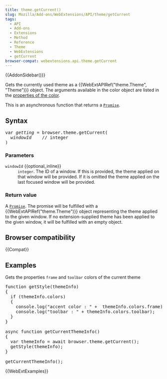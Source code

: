 ```yaml
---
title: theme.getCurrent()
slug: Mozilla/Add-ons/WebExtensions/API/theme/getCurrent
tags:
  - API
  - Add-ons
  - Extensions
  - Method
  - Reference
  - Theme
  - WebExtensions
  - getCurrent
browser-compat: webextensions.api.theme.getCurrent
---
```

<div>{{AddonSidebar()}}</div>

<p>Gets the currently used theme as a {{WebExtAPIRef("theme.Theme", "Theme")}} object. The arguments available in the color object are listed in the <a href="/en-US/docs/Mozilla/Add-ons/WebExtensions/manifest.json/theme#colors">properties of the color</a>.</p>

<p>This is an asynchronous function that returns a <code><a href="/en-US/docs/Web/JavaScript/Reference/Global_Objects/Promise">Promise</a></code>.</p>

<h2 id="Syntax">Syntax</h2>

<pre class="brush:js">var <em>getting</em> = browser.theme.getCurrent(
  <em>windowId</em>    // integer
)
</pre>

<h3 id="Parameters">Parameters</h3>

<dl>
 <dt><code>windowId</code> {{optional_inline}}</dt>
 <dd><code>integer</code>. The ID of a window. If this is provided, the theme applied on that window will be provided. If it is omitted the theme applied on the last focused window will be provided.</dd>
</dl>

<h3 id="Return_value">Return value</h3>

<p>A <code><a href="/en-US/docs/Web/JavaScript/Reference/Global_Objects/Promise">Promise</a></code>. The promise will be fulfilled with a {{WebExtAPIRef("theme.Theme")}} object representing the theme applied to the given window. If no extension-supplied theme has been applied to the given window, it will be fulfilled with an empty object.</p>

<h2 id="Browser_compatibility">Browser compatibility</h2>

<p>{{Compat}}</p>

<h2 id="Examples">Examples</h2>

<p>Gets the properties <code>frame</code> and <code>toolbar</code> colors of the current theme</p>

<pre class="brush: js">function getStyle(themeInfo)
{
  if (themeInfo.colors)
  {
    console.log("accent color : " +  themeInfo.colors.frame);
    console.log("toolbar : " + themeInfo.colors.toolbar);
  }
}

async function getCurrentThemeInfo()
{
  var themeInfo = await browser.theme.getCurrent();
  getStyle(themeInfo);
}

getCurrentThemeInfo();</pre>

<p>{{WebExtExamples}}</p>
